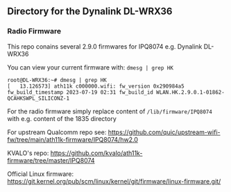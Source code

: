 ## Directory for the Dynalink DL-WRX36

### Radio Firmware

This repo conains several 2.9.0 firmwares for IPQ8074 e.g. Dynalink DL-WRX36  

You can view your current firmware with: `dmesg | grep HK`
```
root@DL-WRX36:~# dmesg | grep HK
[   13.126573] ath11k c000000.wifi: fw_version 0x290984a5 fw_build_timestamp 2023-07-19 02:31 fw_build_id WLAN.HK.2.9.0.1-01862-QCAHKSWPL_SILICONZ-1
```
For the radio firmware simply replace content of `/lib/firmware/IPQ8074` with e.g. content of the 1835 directory
  
For upstream Qualcomm repo see: https://github.com/quic/upstream-wifi-fw/tree/main/ath11k-firmware/IPQ8074/hw2.0

KVALO's repo: https://github.com/kvalo/ath11k-firmware/tree/master/IPQ8074  

Official Linux firmware: https://git.kernel.org/pub/scm/linux/kernel/git/firmware/linux-firmware.git/  
